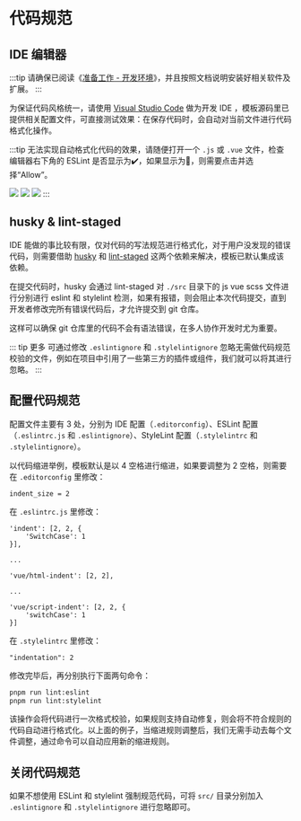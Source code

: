 # 代码规范

## IDE 编辑器

:::tip
请确保已阅读《[准备工作 - 开发环境](start.md#开发环境)》，并且按照文档说明安装好相关软件及扩展。
:::

为保证代码风格统一，请使用 [Visual Studio Code](https://code.visualstudio.com/) 做为开发 IDE ，模板源码里已提供相关配置文件，可直接测试效果：在保存代码时，会自动对当前文件进行代码格式化操作。

:::tip
无法实现自动格式化代码的效果，请随便打开一个 `.js` 或 `.vue` 文件，检查编辑器右下角的 ESLint 是否显示为✔️，如果显示为🚫，则需要点击并选择“Allow”。

![](/fantastic-template/eslint1.png)
![](/fantastic-template/eslint2.png)
![](/fantastic-template/eslint3.png)
:::

## husky & lint-staged

IDE 能做的事比较有限，仅对代码的写法规范进行格式化，对于用户没发现的错误代码，则需要借助 [husky](https://github.com/typicode/husky) 和 [lint-staged](https://github.com/okonet/lint-staged) 这两个依赖来解决，模板已默认集成该依赖。

在提交代码时，husky 会通过 lint-staged 对 `./src` 目录下的 js vue scss 文件进行分别进行 eslint 和 stylelint 检测，如果有报错，则会阻止本次代码提交，直到开发者修改完所有错误代码后，才允许提交到 git 仓库。

这样可以确保 git 仓库里的代码不会有语法错误，在多人协作开发时尤为重要。

::: tip 更多
可通过修改 `.eslintignore` 和 `.stylelintignore` 忽略无需做代码规范校验的文件，例如在项目中引用了一些第三方的插件或组件，我们就可以将其进行忽略。
:::

## 配置代码规范

配置文件主要有 3 处，分别为 IDE 配置（`.editorconfig`）、ESLint 配置（`.eslintrc.js` 和 `.eslintignore`）、StyleLint 配置（`.stylelintrc` 和 `.stylelintignore`）。

以代码缩进举例，模板默认是以 4 空格进行缩进，如果要调整为 2 空格，则需要在 `.editorconfig` 里修改：

```
indent_size = 2
```

在 `.eslintrc.js` 里修改：

```
'indent': [2, 2, {
    'SwitchCase': 1
}],

...

'vue/html-indent': [2, 2],

...

'vue/script-indent': [2, 2, {
    'switchCase': 1
}]
```

在 `.stylelintrc` 里修改：

```
"indentation": 2
```

修改完毕后，再分别执行下面两句命令：

```bash
pnpm run lint:eslint
pnpm run lint:stylelint
```

该操作会将代码进行一次格式校验，如果规则支持自动修复，则会将不符合规则的代码自动进行格式化。以上面的例子，当缩进规则调整后，我们无需手动去每个文件调整，通过命令可以自动应用新的缩进规则。

## 关闭代码规范

如果不想使用 ESLint 和 stylelint 强制规范代码，可将 `src/` 目录分别加入 `.eslintignore` 和 `.stylelintignore` 进行忽略即可。